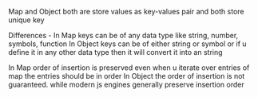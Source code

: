 Map and Object both are store values as key-values pair and both store unique key

Differences - 
In Map keys can be of any data type like string, number, symbols, function 
In Object keys can be of either string or symbol or if u define it in any other data type then it will convert it into an string 

In Map order of insertion is preserved even when u iterate over entries of map the entries should be in order 
In Object  the order of insertion is not guaranteed. while modern js engines generally preserve insertion order